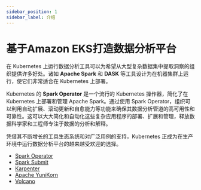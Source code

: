 ```yaml
---
sidebar_position: 1
sidebar_label: 介绍
---
```


# 基于Amazon EKS打造数据分析平台

在 Kubernetes 上运行数据分析工具可以为希望从大型复杂数据集中提取洞察的组织提供许多好处。诸如 **Apache Spark** 和 **DASK** 等工具设计为在机器集群上运行，使它们非常适合在 Kubernetes 上部署。

Kubernetes 的 **Spark Operator** 是一个流行的 Kubernetes 操作器，简化了在 Kubernetes 上部署和管理 Apache Spark。通过使用 Spark Operator，组织可以利用自动扩展、滚动更新和自愈能力等功能来确保其数据分析管道的高可用性和可靠性。这可以大大简化和自动化这些复杂应用程序的部署、扩展和管理，释放数据科学家和工程师专注于数据的分析和解释。

凭借其不断增长的工具生态系统和对广泛用例的支持，Kubernetes 正成为在生产环境中运行数据分析平台的越来越受欢迎的选择。
- [Spark Operator](https://github.com/GoogleCloudPlatform/spark-on-k8s-operator)
- [Spark Submit](https://spark.apache.org/docs/latest/running-on-kubernetes.html)
- [Karpenter](https://karpenter.sh/)
- [Apache YuniKorn](https://yunikorn.apache.org/)
- [Volcano](https://volcano.sh/en/)
